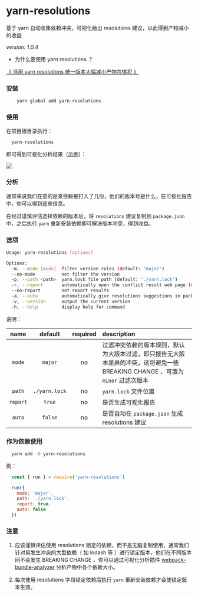 # yarn-resolutions

基于 yarn 自动收集依赖冲突，可视化给出 resolutions 建议，以此得到产物减小的收益

_version: 1.0.4_

- 为什么要使用 yarn resolutions ？

[《 活用 yarn resolutions 统一版本大幅减小产物包体积 》](https://blog.csdn.net/qq_21567385/article/details/112644629)

### 安装

```bash
    yarn global add yarn-resolutions
```

### 使用

在项目根目录执行：

```bash
  yarn-resolutions
```

即可得到可视化分析结果（[示例](https://fz6m.github.io/yarn-resolutions/)）：

![](https://cdn.jsdelivr.net/gh/fz6m/Private-picgo@moe/img/20210307084644.png)

### 分析

通常来说我们在意的是某依赖被打入了几份，他们的版本号是什么，在可视化报告中，你可以得到这些信息。

在经过谨慎评估选择依赖的版本后，将 `resolutions` 建议复制到 `package.json` 中，之后执行 `yarn` 重新安装依赖即可解决版本冲突，得到收益。

### 选项

```bash
Usage: yarn-resolutions [options]

Options:
  -m, --mode [mode]  filter version rules (default: "major")
  --no-mode          not filter the version
  -p, --path <path>  yarn.lock file path (default: "./yarn.lock")
  -r, --report       automatically open the conflict result web page (default: true)
  --no-report        not report results
  -a, --auto         automatically give resolutions suggestions in package.json (default: false)
  -v, --version      output the current version
  -h, --help         display help for command
```

说明：

|   name   |    default    | required | description                                                                                                                    |
| :------: | :-----------: | :------: | :----------------------------------------------------------------------------------------------------------------------------- |
|  `mode`  |    `major`    |    no    | 过滤冲突依赖的版本规则，默认为大版本过滤，即只报告无大版本差异的冲突，这将避免一些 BREAKING CHANGE ，可置为 `minor` 过滤次版本 |
|  `path`  | `./yarn.lock` |    no    | `yarn.lock` 文件位置                                                                                                           |
| `report` |    `true`     |    no    | 是否生成可视化报告                                                                                                             |
|  `auto`  |    `false`    |    no    | 是否自动在 `package.json` 生成 resolutions 建议                                                                                |

### 作为依赖使用

```bash
  yarn add -D yarn-resolutions
```

例：

```js
  const { run } = require('yarn-resolutions')

  run({
    mode: 'major',
    path: './yarn.lock',
    report: true,
    auto: false
  })
```

### 注意

1. 应该谨慎评估使用 resolutions 锁定的依赖，而不是无脑复制使用，通常我们针对易发生冲突的大型依赖（ 如 lodash 等 ）进行锁定版本，他们在不同版本间不会发生 BREAKING CHANGE ，你可以通过可视化分析插件 [webpack-bundle-analyzer](https://github.com/webpack-contrib/webpack-bundle-analyzer) 分析产物中各个依赖大小。

2. 每次使用 resolutions 字段锁定依赖后执行 `yarn` 重新安装依赖才会使锁定版本生效。
